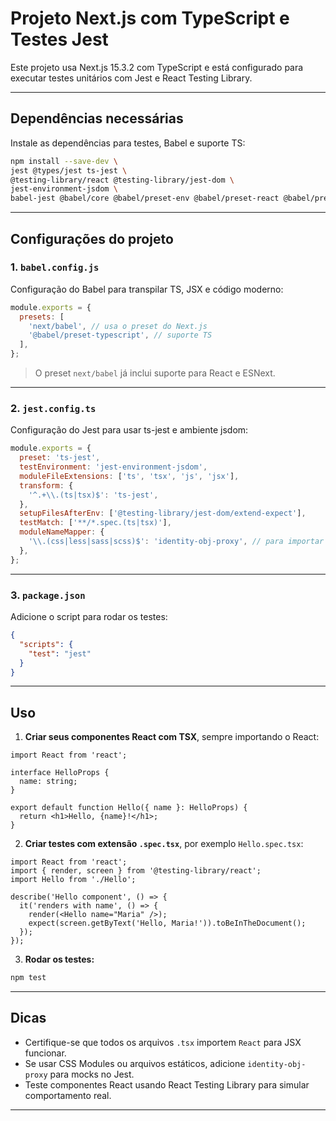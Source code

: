 # Projeto Next.js com TypeScript e Testes Jest

Este projeto usa Next.js 15.3.2 com TypeScript e está configurado para executar testes unitários com Jest e React Testing Library.

---

## Dependências necessárias

Instale as dependências para testes, Babel e suporte TS:

```bash
npm install --save-dev \
jest @types/jest ts-jest \
@testing-library/react @testing-library/jest-dom \
jest-environment-jsdom \
babel-jest @babel/core @babel/preset-env @babel/preset-react @babel/preset-typescript
````

---

## Configurações do projeto

### 1. `babel.config.js`

Configuração do Babel para transpilar TS, JSX e código moderno:

```js
module.exports = {
  presets: [
    'next/babel', // usa o preset do Next.js
    '@babel/preset-typescript', // suporte TS
  ],
};
```

> O preset `next/babel` já inclui suporte para React e ESNext.

---

### 2. `jest.config.ts`

Configuração do Jest para usar ts-jest e ambiente jsdom:

```js
module.exports = {
  preset: 'ts-jest',
  testEnvironment: 'jest-environment-jsdom',
  moduleFileExtensions: ['ts', 'tsx', 'js', 'jsx'],
  transform: {
    '^.+\\.(ts|tsx)$': 'ts-jest',
  },
  setupFilesAfterEnv: ['@testing-library/jest-dom/extend-expect'],
  testMatch: ['**/*.spec.(ts|tsx)'],
  moduleNameMapper: {
    '\\.(css|less|sass|scss)$': 'identity-obj-proxy', // para importar estilos no teste (opcional)
  },
};
```

---

### 3. `package.json`

Adicione o script para rodar os testes:

```json
{
  "scripts": {
    "test": "jest"
  }
}
```

---

## Uso

1. **Criar seus componentes React com TSX**, sempre importando o React:

```tsx
import React from 'react';

interface HelloProps {
  name: string;
}

export default function Hello({ name }: HelloProps) {
  return <h1>Hello, {name}!</h1>;
}
```

2. **Criar testes com extensão `.spec.tsx`**, por exemplo `Hello.spec.tsx`:

```tsx
import React from 'react';
import { render, screen } from '@testing-library/react';
import Hello from './Hello';

describe('Hello component', () => {
  it('renders with name', () => {
    render(<Hello name="Maria" />);
    expect(screen.getByText('Hello, Maria!')).toBeInTheDocument();
  });
});
```

3. **Rodar os testes:**

```bash
npm test
```

---

## Dicas

* Certifique-se que todos os arquivos `.tsx` importem `React` para JSX funcionar.
* Se usar CSS Modules ou arquivos estáticos, adicione `identity-obj-proxy` para mocks no Jest.
* Teste componentes React usando React Testing Library para simular comportamento real.

---
